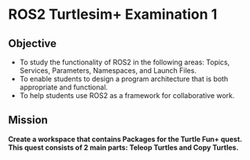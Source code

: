 # ROS2 Turtlesim+ Examination 1

## Objective
- To study the functionality of ROS2 in the following areas: Topics, Services, Parameters, Namespaces, and Launch Files.
- To enable students to design a program architecture that is both appropriate and functional.
- To help students use ROS2 as a framework for collaborative work.

## Mission
**Create a workspace that contains Packages for the Turtle Fun+ quest. This quest consists of 2 main parts: Teleop Turtles and Copy Turtles.**
